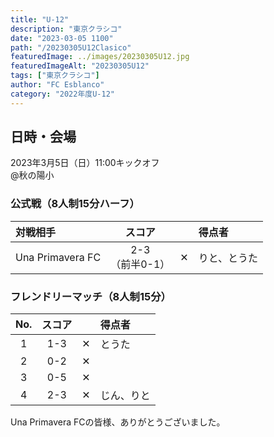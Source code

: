 ```yaml
---
title: "U-12"
description: "東京クラシコ"
date: "2023-03-05 1100"
path: "/20230305U12Clasico"
featuredImage: ../images/20230305U12.jpg
featuredImageAlt: "20230305U12"
tags: ["東京クラシコ"]
author: "FC Esblanco"
category: "2022年度U-12"
---
```


## 日時・会場

2023年3月5日（日）11:00キックオフ<br>
@秋の陽小

### 公式戦（8人制15分ハーフ）　

| 対戦相手| スコア |   | 得点者  |
|:----|:------:|:-:|:--------|
| Una Primavera FC | 2-3<br>（前半0-1） | ✕ |りと、とうた|


### フレンドリーマッチ（8人制15分）

| No.| スコア |   | 得点者  |
|:--:|:------:|:-:|:--------|
| 1  | 1-3 | ✕ |とうた|
| 2  | 0-2 | ✕ ||
| 3  | 0-5 | ✕ ||
| 4  | 2-3 | ✕ |じん、りと|

Una Primavera FCの皆様、ありがとうございました。
